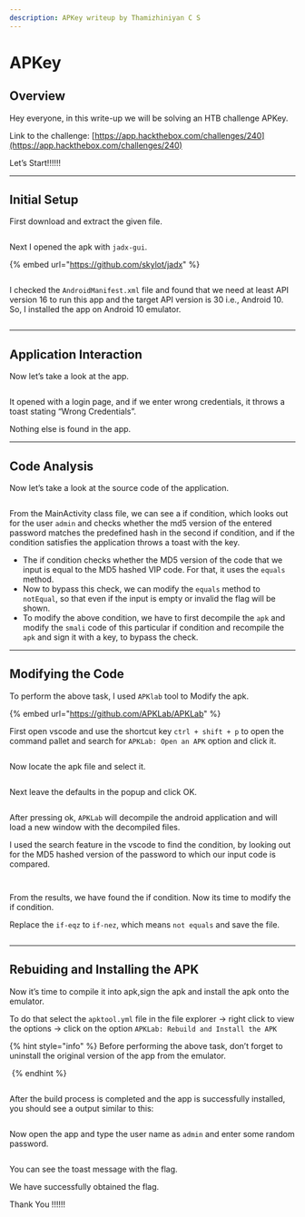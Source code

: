```yaml
---
description: APKey writeup by Thamizhiniyan C S
---
```


# APKey

## Overview

Hey everyone, in this write-up we will be solving an HTB challenge APKey.

Link to the challenge: [https://app.hackthebox.com/challenges/240](https://app.hackthebox.com/challenges/240)

Let’s Start!!!!!!

***

## Initial Setup

First download and extract the given file.

<figure><img src="../../.gitbook/assets/Untitled (8).png" alt=""><figcaption></figcaption></figure>

Next I opened the apk with `jadx-gui`.

{% embed url="https://github.com/skylot/jadx" %}

<figure><img src="../../.gitbook/assets/Untitled 1 (9).png" alt=""><figcaption></figcaption></figure>

I checked the `AndroidManifest.xml` file and found that we need at least API version 16 to run this app and the target API version is 30 i.e., Android 10. So, I installed the app on Android 10 emulator.

<figure><img src="../../.gitbook/assets/Untitled 2 (8).png" alt=""><figcaption></figcaption></figure>

***

## Application Interaction

Now let’s take a look at the app.

<figure><img src="../../.gitbook/assets/Untitled 3 (9).png" alt=""><figcaption></figcaption></figure>

It opened with a login page, and if we enter wrong credentials, it throws a toast stating “Wrong Credentials”.

Nothing else is found in the app.

***

## Code Analysis

Now let’s take a look at the source code of the application.

<figure><img src="../../.gitbook/assets/Untitled 4 (9).png" alt=""><figcaption></figcaption></figure>

From the MainActivity class file, we can see a if condition, which looks out for the user `admin` and checks whether the md5 version of the entered password matches the predefined hash in the second if condition, and if the condition satisfies the application throws a toast with the key.

* The if condition checks whether the MD5 version of the code that we input is equal to the MD5 hashed VIP code. For that, it uses the `equals` method.
* Now to bypass this check, we can modify the `equals` method to `notEqual`, so that even if the input is empty or invalid the flag will be shown.
* To modify the above condition, we have to first decompile the `apk` and modify the `smali` code of this particular if condition and recompile the `apk` and sign it with a key, to bypass the check.

***

## Modifying the Code

To perform the above task, I used `APKlab` tool to Modify the apk.

{% embed url="https://github.com/APKLab/APKLab" %}

First open vscode and use the shortcut key `ctrl + shift + p` to open the command pallet and search for `APKLab: Open an APK` option and click it.

<figure><img src="../../.gitbook/assets/Untitled 5 (9).png" alt=""><figcaption></figcaption></figure>

Now locate the apk file and select it.

<figure><img src="../../.gitbook/assets/Untitled 6 (9).png" alt=""><figcaption></figcaption></figure>

Next leave the defaults in the popup and click OK.

<figure><img src="../../.gitbook/assets/Untitled 7 (7).png" alt=""><figcaption></figcaption></figure>

After pressing ok, `APKLab` will decompile the android application and will load a new window with the decompiled files.

I used the search feature in the vscode to find the condition, by looking out for the MD5 hashed version of the password to which our input code is compared.

<figure><img src="../../.gitbook/assets/Untitled 8 (7).png" alt=""><figcaption></figcaption></figure>

<figure><img src="../../.gitbook/assets/Untitled 9 (7).png" alt=""><figcaption></figcaption></figure>

From the results, we have found the if condition. Now its time to modify the if condition.

Replace the `if-eqz` to `if-nez`, which means `not equals` and save the file.

<figure><img src="../../.gitbook/assets/Untitled 10 (7).png" alt=""><figcaption></figcaption></figure>

***

## Rebuiding and Installing the APK

Now it’s time to compile it into apk,sign the apk and install the apk onto the emulator.

To do that select the `apktool.yml` file in the file explorer → right click to view the options → click on the option `APKLab: Rebuild and Install the APK`

{% hint style="info" %}
Before performing the above task, don’t forget to uninstall the original version of the app from the emulator.

<img src="../../.gitbook/assets/Untitled 11 (6).png" alt="" data-size="original">
{% endhint %}

<figure><img src="../../.gitbook/assets/Untitled 12 (6).png" alt=""><figcaption></figcaption></figure>

After the build process is completed and the app is successfully installed, you should see a output similar to this:

<figure><img src="../../.gitbook/assets/Untitled 13 (6).png" alt=""><figcaption></figcaption></figure>

Now open the app and type the user name as `admin` and enter some random password.

<figure><img src="../../.gitbook/assets/Untitled 14 (5).png" alt=""><figcaption></figcaption></figure>

You can see the toast message with the flag.

We have successfully obtained the flag.

Thank You !!!!!!
